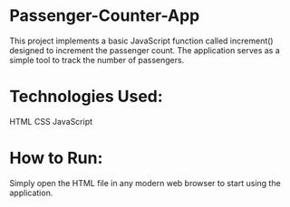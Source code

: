 # Passenger-Counter-App

This project implements a basic JavaScript function called increment() designed to increment the passenger count. The application serves as a simple tool to track the number of passengers.

# Technologies Used:

HTML
CSS
JavaScript

# How to Run:
Simply open the HTML file in any modern web browser to start using the application.
